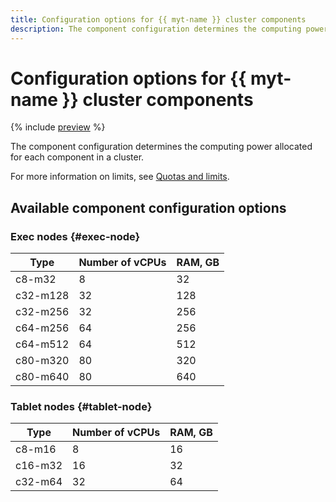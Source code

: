 ```yaml
---
title: Configuration options for {{ myt-name }} cluster components
description: The component configuration determines the computing power allocated for each component in a {{ myt-name }} cluster.
---
```


# Configuration options for {{ myt-name }} cluster components

{% include [preview](../../_includes/managed-ytsaurus/note-preview.md) %}

The component configuration determines the computing power allocated for each component in a cluster.

For more information on limits, see [Quotas and limits](limits.md).

## Available component configuration options

### Exec nodes {#exec-node}

| Type | Number of vCPUs | RAM, GB |
|--------|-----------------|---------|
| c8-m32 | 8 | 32 |
| c32-m128 | 32 | 128 |
| c32-m256 | 32 | 256 |
| c64-m256 | 64 | 256 |
| c64-m512 | 64 | 512 |
| c80-m320 | 80 | 320 |
| c80-m640 | 80 | 640 |

### Tablet nodes {#tablet-node}

| Type | Number of vCPUs | RAM, GB |
|--------|-----------------|---------|
| c8-m16 | 8 | 16 |
| c16-m32 | 16 | 32 |
| c32-m64 | 32 | 64 |
